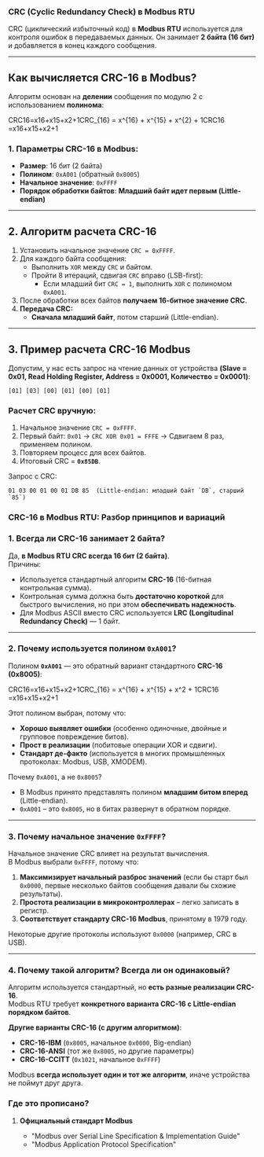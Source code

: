 ### **CRC (Cyclic Redundancy Check) в Modbus RTU**

CRC (циклический избыточный код) в **Modbus RTU** используется для контроля ошибок в передаваемых данных. Он занимает **2 байта (16 бит)** и добавляется в конец каждого сообщения.

---

## **Как вычисляется CRC-16 в Modbus?**

Алгоритм основан на **делении** сообщения по модулю 2 с использованием **полинома**:

CRC16=x16+x15+x2+1CRC_{16} = x^{16} + x^{15} + x^{2} + 1CRC16​=x16+x15+x2+1

### **1. Параметры CRC-16 в Modbus:**

- **Размер**: 16 бит (2 байта)
- **Полином**: `0xA001` (обратный `0x8005`)
- **Начальное значение**: `0xFFFF`
- **Порядок обработки байтов**: **Младший байт идет первым (Little-endian)**

---

## **2. Алгоритм расчета CRC-16**

1. Установить начальное значение `CRC = 0xFFFF`.
2. Для каждого байта сообщения:
    - Выполнить `XOR` между `CRC` и байтом.
    - Пройти 8 итераций, сдвигая `CRC` вправо (LSB-first):
        - Если младший бит `CRC = 1`, выполнить `XOR` с полиномом `0xA001`.
3. После обработки всех байтов **получаем 16-битное значение CRC**.
4. **Передача CRC:**
    - **Сначала младший байт**, потом старший (Little-endian).

---

## **3. Пример расчета CRC-16 Modbus**

Допустим, у нас есть запрос на чтение данных от устройства **(Slave = 0x01, Read Holding Register, Address = 0x0001, Количество = 0x0001)**:

```
[01] [03] [00] [01] [00] [01]
```

### **Расчет CRC вручную**:

1. Начальное значение `CRC = 0xFFFF`.
2. Первый байт: `0x01` → `CRC XOR 0x01 = FFFE` → Сдвигаем 8 раз, применяем полином.
3. Повторяем процесс для всех байтов.
4. Итоговый CRC = **`0x85DB`**.

Запрос с CRC:
```
01 03 00 01 00 01 DB 85  (Little-endian: младший байт `DB`, старший `85`)
```

### **CRC-16 в Modbus RTU: Разбор принципов и вариаций**

### **1. Всегда ли CRC-16 занимает 2 байта?**

Да, **в Modbus RTU CRC всегда 16 бит (2 байта)**.  
Причины:

- Используется стандартный алгоритм **CRC-16** (16-битная контрольная сумма).
- Контрольная сумма должна быть **достаточно короткой** для быстрого вычисления, но при этом **обеспечивать надежность**.
- Для Modbus ASCII вместо CRC используется **LRC (Longitudinal Redundancy Check)** — 1 байт.

---

### **2. Почему используется полином `0xA001`?**

Полином **`0xA001`** — это обратный вариант стандартного **CRC-16 (0x8005)**:

CRC16=x16+x15+x2+1CRC_{16} = x^{16} + x^{15} + x^2 + 1CRC16​=x16+x15+x2+1

Этот полином выбран, потому что:

- **Хорошо выявляет ошибки** (особенно одиночные, двойные и групповое повреждение битов).
- **Прост в реализации** (побитовые операции XOR и сдвиги).
- **Стандарт де-факто** (используется в многих промышленных протоколах: Modbus, USB, XMODEM).

Почему `0xA001`, а не `0x8005`?

- В Modbus принято представлять полином **младшим битом вперед** (Little-endian).
- `0xA001` – это `0x8005`, но в битах развернут в обратном порядке.

---

### **3. Почему начальное значение `0xFFFF`?**

Начальное значение CRC влияет на результат вычисления.  
В Modbus выбрали `0xFFFF`, потому что:

1. **Максимизирует начальный разброс значений** (если бы старт был `0x0000`, первые несколько байтов сообщения давали бы схожие результаты).
2. **Простота реализации в микроконтроллерах** – легко записать в регистр.
3. **Соответствует стандарту CRC-16 Modbus**, принятому в 1979 году.

Некоторые другие протоколы используют `0x0000` (например, CRC в USB).

---

### **4. Почему такой алгоритм? Всегда ли он одинаковый?**

Алгоритм используется стандартный, но **есть разные реализации CRC-16**.  
Modbus RTU требует **конкретного варианта CRC-16 с Little-endian порядком байтов**.

**Другие варианты CRC-16 (с другим алгоритмом)**:

- **CRC-16-IBM** (`0x8005`, начальное `0x0000`, Big-endian)
- **CRC-16-ANSI** (тот же `0x8005`, но другие параметры)
- **CRC-16-CCITT** (`0x1021`, начальное `0xFFFF`)

Modbus **всегда использует один и тот же алгоритм**, иначе устройства не поймут друг друга.

### **Где это прописано?**

1. **Официальный стандарт Modbus**
    
    - "Modbus over Serial Line Specification & Implementation Guide"
    - "Modbus Application Protocol Specification"